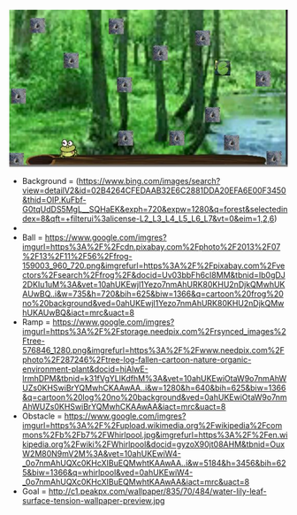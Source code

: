 ![FinishedArt](https://github.com/MexicanOwl64/silver-ball-lever/blob/master/silver-ball-lever%20Unity%20Project/Assets/Images/FinishedArt.JPG)

- Background = (https://www.bing.com/images/search?view=detailV2&id=02B4264CFEDAAB32E6C2881DDA20EFA6E00F3450&thid=OIP.KuFbf-G0tqUdDS5MgL__SQHaEK&exph=720&expw=1280&q=forest&selectedindex=8&qft=+filterui%3alicense-L2_L3_L4_L5_L6_L7&vt=0&eim=1,2,6)
- 
- Ball = https://www.google.com/imgres?imgurl=https%3A%2F%2Fcdn.pixabay.com%2Fphoto%2F2013%2F07%2F13%2F11%2F56%2Ffrog-159003_960_720.png&imgrefurl=https%3A%2F%2Fpixabay.com%2Fvectors%2Fsearch%2Ffrog%2F&docid=Uv03bbFh6cI8MM&tbnid=Ib0gDJ2DKIu1uM%3A&vet=10ahUKEwjl1Yezo7nmAhURK80KHU2nDjkQMwhUKAUwBQ..i&w=735&h=720&bih=625&biw=1366&q=cartoon%20frog%20no%20background&ved=0ahUKEwjl1Yezo7nmAhURK80KHU2nDjkQMwhUKAUwBQ&iact=mrc&uact=8
- Ramp = https://www.google.com/imgres?imgurl=https%3A%2F%2Fstorage.needpix.com%2Frsynced_images%2Ftree-576846_1280.png&imgrefurl=https%3A%2F%2Fwww.needpix.com%2Fphoto%2F287246%2Ftree-log-fallen-cartoon-nature-organic-environment-plant&docid=hjAlwE-lrmhDPM&tbnid=k31fVgYLlKdfhM%3A&vet=10ahUKEwiOtaW9o7nmAhWUZs0KHSwiBrYQMwhCKAAwAA..i&w=1280&h=640&bih=625&biw=1366&q=cartoon%20log%20no%20background&ved=0ahUKEwiOtaW9o7nmAhWUZs0KHSwiBrYQMwhCKAAwAA&iact=mrc&uact=8
- Obstacle = https://www.google.com/imgres?imgurl=https%3A%2F%2Fupload.wikimedia.org%2Fwikipedia%2Fcommons%2Fb%2Fb7%2FWhirlpool.jpg&imgrefurl=https%3A%2F%2Fen.wikipedia.org%2Fwiki%2FWhirlpool&docid=gyzoX90jt08AHM&tbnid=OuxW2M80N9mV2M%3A&vet=10ahUKEwiW4-_0o7nmAhUQXc0KHcXIBuEQMwhtKAAwAA..i&w=5184&h=3456&bih=625&biw=1366&q=whirlpool&ved=0ahUKEwiW4-_0o7nmAhUQXc0KHcXIBuEQMwhtKAAwAA&iact=mrc&uact=8
- Goal = http://c1.peakpx.com/wallpaper/835/70/484/water-lily-leaf-surface-tension-wallpaper-preview.jpg
